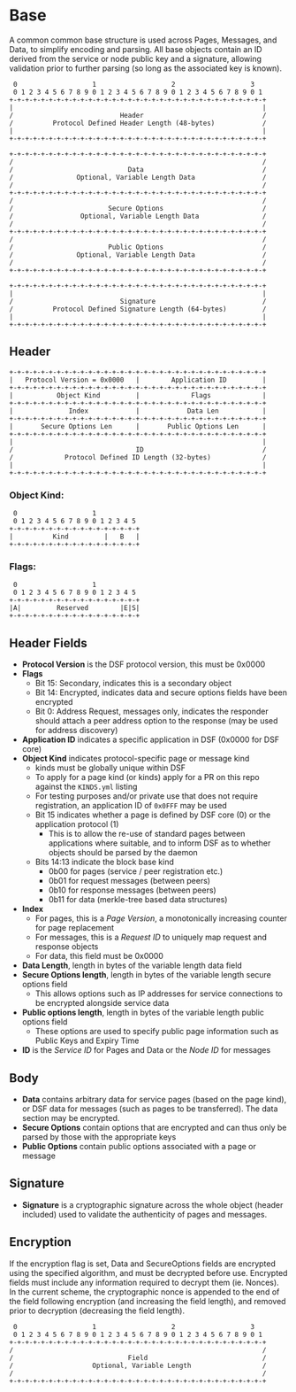# Base

A common common base structure is used across Pages, Messages, and Data, to simplify encoding and parsing. All base objects contain an ID derived from the service or node public key and a signature, allowing validation prior to further parsing \(so long as the associated key is known\).

```text
 0                   1                   2                   3
 0 1 2 3 4 5 6 7 8 9 0 1 2 3 4 5 6 7 8 9 0 1 2 3 4 5 6 7 8 9 0 1
+-+-+-+-+-+-+-+-+-+-+-+-+-+-+-+-+-+-+-+-+-+-+-+-+-+-+-+-+-+-+-+-+
|                                                               |
/                           Header                              /
/          Protocol Defined Header Length (48-bytes)            /
|                                                               |
+-+-+-+-+-+-+-+-+-+-+-+-+-+-+-+-+-+-+-+-+-+-+-+-+-+-+-+-+-+-+-+-+

+-+-+-+-+-+-+-+-+-+-+-+-+-+-+-+-+-+-+-+-+-+-+-+-+-+-+-+-+-+-+-+-+
/                                                               /
/                             Data                              /
/                Optional, Variable Length Data                 /
/                                                               /
+-+-+-+-+-+-+-+-+-+-+-+-+-+-+-+-+-+-+-+-+-+-+-+-+-+-+-+-+-+-+-+-+
/                                                               /
/                        Secure Options                         /
/                 Optional, Variable Length Data                /
/                                                               /
+-+-+-+-+-+-+-+-+-+-+-+-+-+-+-+-+-+-+-+-+-+-+-+-+-+-+-+-+-+-+-+-+
/                                                               /
/                        Public Options                         /
/                Optional, Variable Length Data                 /
/                                                               /
+-+-+-+-+-+-+-+-+-+-+-+-+-+-+-+-+-+-+-+-+-+-+-+-+-+-+-+-+-+-+-+-+

+-+-+-+-+-+-+-+-+-+-+-+-+-+-+-+-+-+-+-+-+-+-+-+-+-+-+-+-+-+-+-+-+
|                                                               |
/                           Signature                           /
/          Protocol Defined Signature Length (64-bytes)         /
|                                                               |
+-+-+-+-+-+-+-+-+-+-+-+-+-+-+-+-+-+-+-+-+-+-+-+-+-+-+-+-+-+-+-+-+
```

## Header

```text
+-+-+-+-+-+-+-+-+-+-+-+-+-+-+-+-+-+-+-+-+-+-+-+-+-+-+-+-+-+-+-+-+
|   Protocol Version = 0x0000   |        Application ID         |  
+-+-+-+-+-+-+-+-+-+-+-+-+-+-+-+-+-+-+-+-+-+-+-+-+-+-+-+-+-+-+-+-+
|           Object Kind         |             Flags             |         
+-+-+-+-+-+-+-+-+-+-+-+-+-+-+-+-+-+-+-+-+-+-+-+-+-+-+-+-+-+-+-+-+
|              Index            |            Data Len           |
+-+-+-+-+-+-+-+-+-+-+-+-+-+-+-+-+-+-+-+-+-+-+-+-+-+-+-+-+-+-+-+-+
|       Secure Options Len      |       Public Options Len      |
+-+-+-+-+-+-+-+-+-+-+-+-+-+-+-+-+-+-+-+-+-+-+-+-+-+-+-+-+-+-+-+-+
|                                                               |
/                               ID                              /
/             Protocol Defined ID Length (32-bytes)             /
|                                                               |
+-+-+-+-+-+-+-+-+-+-+-+-+-+-+-+-+-+-+-+-+-+-+-+-+-+-+-+-+-+-+-+-+
```

### Object Kind:

```text
 0                   1           
 0 1 2 3 4 5 6 7 8 9 0 1 2 3 4 5 
+-+-+-+-+-+-+-+-+-+-+-+-+-+-+-+-+
|          Kind         |   B   |       
+-+-+-+-+-+-+-+-+-+-+-+-+-+-+-+-+
```

### Flags:

```text
 0                   1           
 0 1 2 3 4 5 6 7 8 9 0 1 2 3 4 5 
+-+-+-+-+-+-+-+-+-+-+-+-+-+-+-+-+
|A|         Reserved        |E|S|        
+-+-+-+-+-+-+-+-+-+-+-+-+-+-+-+-+
```

## Header Fields

* **Protocol Version** is the DSF protocol version, this must be 0x0000
* **Flags**
  * Bit 15: Secondary, indicates this is a secondary object
  * Bit 14: Encrypted, indicates data and secure options fields have been encrypted
  * Bit 0: Address Request, messages only, indicates the responder should attach a peer address option to the response \(may be used for address discovery\)
* **Application ID** indicates a specific application in DSF \(0x0000 for DSF core\)
* **Object Kind** indicates protocol-specific page or message kind
  * kinds must be globally unique within DSF
  * To apply for a page kind \(or kinds\) apply for a PR on this repo against the `KINDS.yml` listing
  * For testing purposes and/or private use that does not require registration, an application ID of  `0x0FFF` may be used
  * Bit 15 indicates whether a page is defined by DSF core (0) or the application protocol (1)
    * This is to allow the re-use of standard pages between applications where suitable, and to inform DSF as to whether objects should be parsed by the daemon
  * Bits 14:13 indicate the block base kind
    * 0b00 for pages \(service / peer registration etc.\)
    * 0b01 for request messages \(between peers\)
    * 0b10 for response messages \(between peers\)
    * 0b11 for data \(merkle-tree based data structures\)
* **Index**
  * For pages, this is a _Page Version_, a monotonically increasing counter for page replacement
  * For messages, this is a _Request ID_ to uniquely map request and response objects
  * For data, this field must be 0x0000
* **Data Length**, length in bytes of the variable length data field
* **Secure Options length**, length in bytes of the variable length secure options field
  * This allows options such as IP addresses for service connections to be encrypted alongside service data
* **Public options length**, length in bytes of the variable length public options field
  * These options are used to specify public page information such as Public Keys and Expiry Time
* **ID** is the _Service ID_ for Pages and Data or the _Node ID_ for messages

## Body

* **Data** contains arbitrary data for service pages \(based on the page kind\), or DSF data for messages \(such as pages to be transferred\). The data section may be encrypted.
* **Secure Options** contain options that are encrypted and can thus only be parsed by those with the appropriate keys
* **Public Options** contain public options associated with a page or message

## Signature

* **Signature** is a cryptographic signature across the whole object \(header included\) used to validate the authenticity of pages and messages.

## Encryption

If the encryption flag is set, Data and SecureOptions fields are encrypted using the specified algorithm, and must be decrypted before use. Encrypted fields must include any information required to decrypt them \(ie. Nonces\). In the current scheme, the cryptographic nonce is appended to the end of the field following encryption \(and increasing the field length\), and removed prior to decryption \(decreasing the field length\).

```text
 0                   1                   2                   3
 0 1 2 3 4 5 6 7 8 9 0 1 2 3 4 5 6 7 8 9 0 1 2 3 4 5 6 7 8 9 0 1
+-+-+-+-+-+-+-+-+-+-+-+-+-+-+-+-+-+-+-+-+-+-+-+-+-+-+-+-+-+-+-+-+
/                                                               /
/                             Field                             /
/                    Optional, Variable Length                  /
/                                                               /
+-+-+-+-+-+-+-+-+-+-+-+-+-+-+-+-+-+-+-+-+-+-+-+-+-+-+-+-+-+-+-+-+
```

